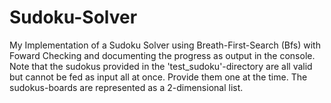 # Sudoku-Solver
My Implementation of a Sudoku Solver using Breath-First-Search (Bfs) with Foward Checking and documenting the progress as output in the console. Note that the sudokus provided in the 'test_sudoku'-directory are all valid but cannot be fed as input all at once. Provide them one at the time. The sudokus-boards are represented as a 2-dimensional list.
